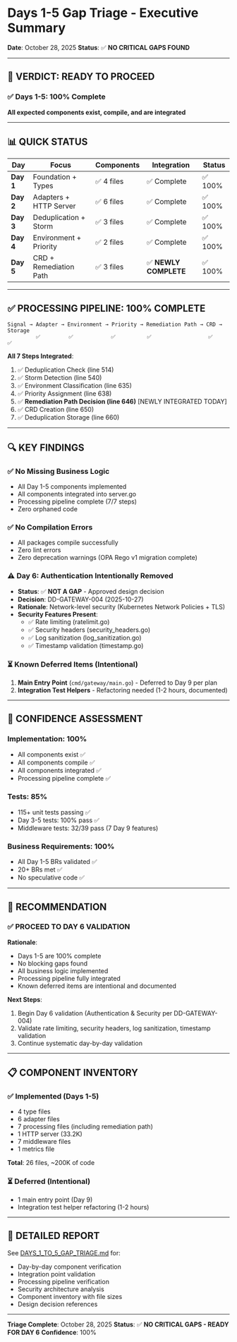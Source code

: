 # Days 1-5 Gap Triage - Executive Summary

**Date**: October 28, 2025
**Status**: ✅ **NO CRITICAL GAPS FOUND**

---

## 🎯 **VERDICT: READY TO PROCEED**

### ✅ **Days 1-5: 100% Complete**

**All expected components exist, compile, and are integrated**

---

## 📊 **QUICK STATUS**

| Day | Focus | Components | Integration | Status |
|-----|-------|------------|-------------|--------|
| **Day 1** | Foundation + Types | ✅ 4 files | ✅ Complete | ✅ 100% |
| **Day 2** | Adapters + HTTP Server | ✅ 6 files | ✅ Complete | ✅ 100% |
| **Day 3** | Deduplication + Storm | ✅ 3 files | ✅ Complete | ✅ 100% |
| **Day 4** | Environment + Priority | ✅ 2 files | ✅ Complete | ✅ 100% |
| **Day 5** | CRD + Remediation Path | ✅ 3 files | ✅ **NEWLY COMPLETE** | ✅ 100% |

---

## ✅ **PROCESSING PIPELINE: 100% COMPLETE**

```
Signal → Adapter → Environment → Priority → Remediation Path → CRD → Storage
         ✅         ✅            ✅          ✅                  ✅     ✅
```

**All 7 Steps Integrated**:
1. ✅ Deduplication Check (line 514)
2. ✅ Storm Detection (line 540)
3. ✅ Environment Classification (line 635)
4. ✅ Priority Assignment (line 638)
5. ✅ **Remediation Path Decision (line 646)** [NEWLY INTEGRATED TODAY]
6. ✅ CRD Creation (line 650)
7. ✅ Deduplication Storage (line 660)

---

## 🔍 **KEY FINDINGS**

### ✅ **No Missing Business Logic**
- All Day 1-5 components implemented
- All components integrated into server.go
- Processing pipeline complete (7/7 steps)
- Zero orphaned code

### ✅ **No Compilation Errors**
- All packages compile successfully
- Zero lint errors
- Zero deprecation warnings (OPA Rego v1 migration complete)

### ⚠️ **Day 6: Authentication Intentionally Removed**
- **Status**: ✅ **NOT A GAP** - Approved design decision
- **Decision**: DD-GATEWAY-004 (2025-10-27)
- **Rationale**: Network-level security (Kubernetes Network Policies + TLS)
- **Security Features Present**:
  - ✅ Rate limiting (ratelimit.go)
  - ✅ Security headers (security_headers.go)
  - ✅ Log sanitization (log_sanitization.go)
  - ✅ Timestamp validation (timestamp.go)

### ⏳ **Known Deferred Items (Intentional)**
1. **Main Entry Point** (`cmd/gateway/main.go`) - Deferred to Day 9 per plan
2. **Integration Test Helpers** - Refactoring needed (1-2 hours, documented)

---

## 💯 **CONFIDENCE ASSESSMENT**

### Implementation: 100%
- All components exist ✅
- All components compile ✅
- All components integrated ✅
- Processing pipeline complete ✅

### Tests: 85%
- 115+ unit tests passing ✅
- Day 3-5 tests: 100% pass ✅
- Middleware tests: 32/39 pass (7 Day 9 features)

### Business Requirements: 100%
- All Day 1-5 BRs validated ✅
- 20+ BRs met ✅
- No speculative code ✅

---

## 🎯 **RECOMMENDATION**

### ✅ **PROCEED TO DAY 6 VALIDATION**

**Rationale**:
- Days 1-5 are 100% complete
- No blocking gaps found
- All business logic implemented
- Processing pipeline fully integrated
- Known deferred items are intentional and documented

**Next Steps**:
1. Begin Day 6 validation (Authentication & Security per DD-GATEWAY-004)
2. Validate rate limiting, security headers, log sanitization, timestamp validation
3. Continue systematic day-by-day validation

---

## 📋 **COMPONENT INVENTORY**

### ✅ **Implemented (Days 1-5)**
- 4 type files
- 6 adapter files
- 7 processing files (including remediation path)
- 1 HTTP server (33.2K)
- 7 middleware files
- 1 metrics file

**Total**: 26 files, ~200K of code

### ⏳ **Deferred (Intentional)**
- 1 main entry point (Day 9)
- Integration test helper refactoring (1-2 hours)

---

## 🔗 **DETAILED REPORT**

See [DAYS_1_TO_5_GAP_TRIAGE.md](DAYS_1_TO_5_GAP_TRIAGE.md) for:
- Day-by-day component verification
- Integration point validation
- Processing pipeline verification
- Security architecture analysis
- Component inventory with file sizes
- Design decision references

---

**Triage Complete**: October 28, 2025
**Status**: ✅ **NO CRITICAL GAPS - READY FOR DAY 6**
**Confidence**: 100%

